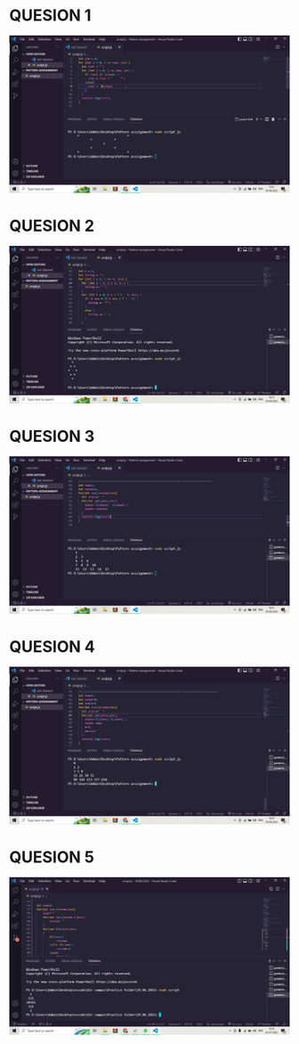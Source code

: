 <h1>QUESION 1</h1>
<img src="./images/Screenshot (215).png" alt="">
<h1>QUESION 2</h1>
<img src="./images/Screenshot (216).png" alt="">
<h1>QUESION 3</h1>
<img src="./images/Screenshot (217).png" alt="">
<h1>QUESION 4</h1>
<img src="./images/Screenshot (218).png" alt="">
<h1>QUESION 5</h1>
<img src="./images/Screenshot (228).png" alt="">